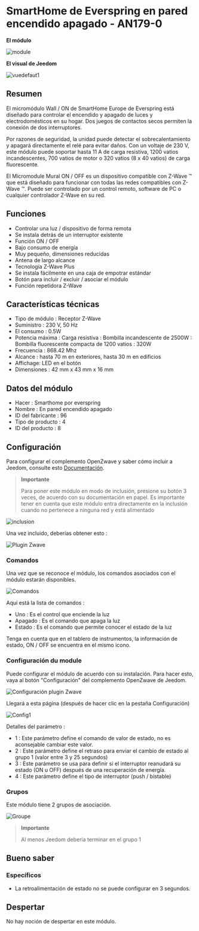 # SmartHome de Everspring en pared encendido apagado - AN179-0

**El módulo**

![module](images/smarthomebyeverspring.AN179-0/module.jpg)

**El visual de Jeedom**

![vuedefaut1](images/smarthomebyeverspring.AN179-0/vuedefaut1.jpg)

## Resumen

El micromódulo Wall / ON de SmartHome Europe de Everspring está diseñado para controlar el encendido y apagado de luces y electrodomésticos en su hogar. Dos juegos de contactos secos permiten la conexión de dos interruptores.

Por razones de seguridad, la unidad puede detectar el sobrecalentamiento y apagará directamente el relé para evitar daños. Con un voltaje de 230 V, este módulo puede soportar hasta 11 A de carga resistiva, 1200 vatios incandescentes, 700 vatios de motor o 320 vatios (8 x 40 vatios) de carga fluorescente.

El Micromodule Mural ON / OFF es un dispositivo compatible con Z-Wave ™ que está diseñado para funcionar con todas las redes compatibles con Z-Wave ™. Puede ser controlado por un control remoto, software de PC o cualquier controlador Z-Wave en su red.

## Funciones

-   Controlar una luz / dispositivo de forma remota
-   Se instala detrás de un interruptor existente
-   Función ON / OFF
-   Bajo consumo de energía
-   Muy pequeño, dimensiones reducidas
-   Antena de largo alcance
-   Tecnología Z-Wave Plus
-   Se instala fácilmente en una caja de empotrar estándar
-   Botón para incluir / excluir / asociar el módulo
-   Función repetidora Z-Wave

## Características técnicas

-   Tipo de módulo : Receptor Z-Wave
-   Suministro : 230 V, 50 Hz
-   El consumo : 0.5W
-   Potencia máxima : Carga resistiva : Bombilla incandescente de 2500W : Bombilla fluorescente compacta de 1200 vatios : 320W
-   Frecuencia : 868.42 Mhz
-   Alcance : hasta 70 m en exteriores, hasta 30 m en edificios
-   Affichage: LED en el botón
-   Dimensiones : 42 mm x 43 mm x 16 mm

## Datos del módulo

-   Hacer : Smarthome por everspring
-   Nombre : En pared encendido apagado
-   ID del fabricante : 96
-   Tipo de producto : 4
-   ID del producto : 8

## Configuración

Para configurar el complemento OpenZwave y saber cómo incluir a Jeedom, consulte esto [Documentación](https://doc.jeedom.com/es_ES/plugins/automation%20protocol/openzwave/).

> **Importante**
>
> Para poner este módulo en modo de inclusión, presione su botón 3 veces, de acuerdo con su documentación en papel. Es importante tener en cuenta que este módulo entra directamente en la inclusión cuando no pertenece a ninguna red y está alimentado

![inclusion](images/smarthomebyeverspring.AN179-0/inclusion.jpg)

Una vez incluido, deberías obtener esto :

![Plugin Zwave](images/smarthomebyeverspring.AN179-0/information.jpg)

### Comandos

Una vez que se reconoce el módulo, los comandos asociados con el módulo estarán disponibles.

![Comandos](images/smarthomebyeverspring.AN179-0/commandes.jpg)

Aquí está la lista de comandos :

-   Uno : Es el control que enciende la luz
-   Apagado : Es el comando que apaga la luz
-   Estado : Es el comando que permite conocer el estado de la luz

Tenga en cuenta que en el tablero de instrumentos, la información de estado, ON / OFF se encuentra en el mismo icono.

### Configuración du module

Puede configurar el módulo de acuerdo con su instalación. Para hacer esto, vaya al botón "Configuración" del complemento OpenZwave de Jeedom.

![Configuración plugin Zwave](images/plugin/bouton_configuration.jpg)

Llegará a esta página (después de hacer clic en la pestaña Configuración)

![Config1](images/smarthomebyeverspring.AN179-0/config1.jpg)

Detalles del parámetro :

-   1 : Este parámetro define el comando de valor de estado, no es aconsejable cambiar este valor.
-   2 : Este parámetro define el retraso para enviar el cambio de estado al grupo 1 (valor entre 3 y 25 segundos)
-   3 : Este parámetro se usa para definir si el interruptor reanudará su estado (ON u OFF) después de una recuperación de energía.
-   4 : Este parámetro define el tipo de interruptor (push / bistable)

### Grupos

Este módulo tiene 2 grupos de asociación.

![Groupe](images/smarthomebyeverspring.AN179-0/groupe.jpg)

> **Importante**
>
> Al menos Jeedom debería terminar en el grupo 1

## Bueno saber

### Específicos

-   La retroalimentación de estado no se puede configurar en 3 segundos.

## Despertar

No hay noción de despertar en este módulo.
